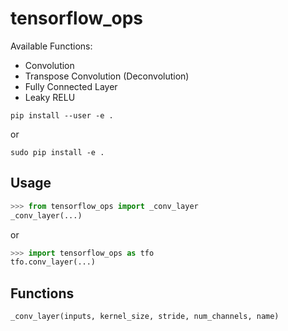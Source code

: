 # tensorflow_ops

Available Functions:

- Convolution
- Transpose Convolution (Deconvolution)
- Fully Connected Layer
- Leaky RELU

`pip install --user -e .`

or

`sudo pip install -e .`


## Usage

```python
>>> from tensorflow_ops import _conv_layer
_conv_layer(...)
```

or

```python
>>> import tensorflow_ops as tfo
tfo.conv_layer(...)
```


## Functions

`_conv_layer(inputs, kernel_size, stride, num_channels, name)`

